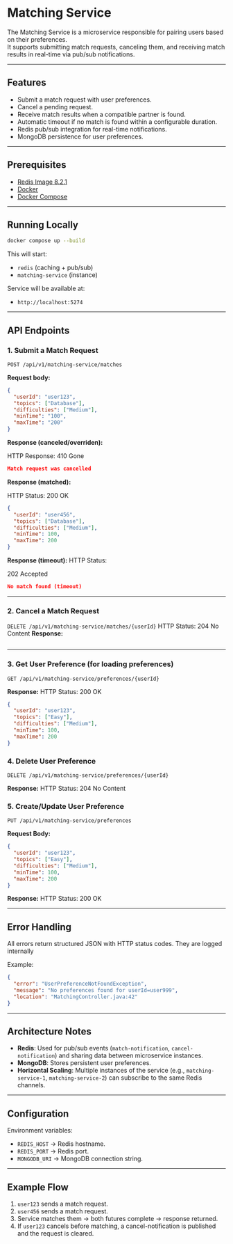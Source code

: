 # Matching Service

The Matching Service is a microservice responsible for pairing users based on their preferences.  
It supports submitting match requests, canceling them, and receiving match results in real-time via pub/sub notifications.

---

## Features

- Submit a match request with user preferences.
- Cancel a pending request.
- Receive match results when a compatible partner is found.
- Automatic timeout if no match is found within a configurable duration.
- Redis pub/sub integration for real-time notifications.
- MongoDB persistence for user preferences.

---

## Prerequisites

- [Redis Image 8.2.1](https://hub.docker.com/_/redis)
- [Docker](https://www.docker.com/)
- [Docker Compose](https://docs.docker.com/compose/)

---

## Running Locally

```bash
docker compose up --build
```

This will start:

- `redis` (caching + pub/sub)
- `matching-service` (instance)

Service will be available at:

- `http://localhost:5274`

---

## API Endpoints

### 1. Submit a Match Request

`POST /api/v1/matching-service/matches`

**Request body:**

```json
{
  "userId": "user123",
  "topics": ["Database"],
  "difficulties": ["Medium"],
  "minTime": "100",
  "maxTime": "200"
}
```

**Response (canceled/overriden):**

HTTP Response: 410 Gone

```json
Match request was cancelled
```

**Response (matched):**

HTTP Status: 200 OK

```json
{
  "userId": "user456",
  "topics": ["Database"],
  "difficulties": ["Medium"],
  "minTime": 100,
  "maxTime": 200
}
```

**Response (timeout):**
HTTP Status:

202 Accepted

```json
No match found (timeout)
```

---

### 2. Cancel a Match Request

`DELETE /api/v1/matching-service/matches/{userId}`
HTTP Status: 204 No Content
**Response:**

```json

```

---

### 3. Get User Preference (for loading preferences)

`GET /api/v1/matching-service/preferences/{userId}`

**Response:**
HTTP Status: 200 OK

```json
{
  "userId": "user123",
  "topics": ["Easy"],
  "difficulties": ["Medium"],
  "minTime": 100,
  "maxTime": 200
}
```

### 4. Delete User Preference

`DELETE /api/v1/matching-service/preferences/{userId}`

**Response:**
HTTP Status: 204 No Content

### 5. Create/Update User Preference

`PUT /api/v1/matching-service/preferences`

**Request Body:**

```json
{
  "userId": "user123",
  "topics": ["Easy"],
  "difficulties": ["Medium"],
  "minTime": 100,
  "maxTime": 200
}
```

**Response:**
HTTP Status: 200 OK

---

## Error Handling

All errors return structured JSON with HTTP status codes. They are logged internally

Example:

```json
{
  "error": "UserPreferenceNotFoundException",
  "message": "No preferences found for userId=user999",
  "location": "MatchingController.java:42"
}
```

---

## Architecture Notes

- **Redis**: Used for pub/sub events (`match-notification`, `cancel-notification`) and sharing data between microservice instances.
- **MongoDB**: Stores persistent user preferences.
- **Horizontal Scaling**: Multiple instances of the service (e.g., `matching-service-1`, `matching-service-2`) can subscribe to the same Redis channels.

---

## Configuration

Environment variables:

- `REDIS_HOST` → Redis hostname.
- `REDIS_PORT` → Redis port.
- `MONGODB_URI` → MongoDB connection string.

---

## Example Flow

1. `user123` sends a match request.
2. `user456` sends a match request.
3. Service matches them → both futures complete → response returned.
4. If `user123` cancels before matching, a cancel-notification is published and the request is cleared.
